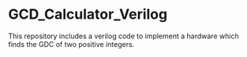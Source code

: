 # GCD_Calculator_Verilog
This repository includes a verilog code to implement a hardware which finds the GDC of two positive integers.
